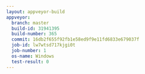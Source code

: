```yaml
---
layout: appveyor-build
appveyor:
  branch: master
  build-id: 31941395
  build-number: 365
  commit: 16db2f655f92fb1e58ed9f9e11fd6833e679037f
  job-id: lw7wtsd717kjgi0t
  job-number: 1
  os-name: Windows
  test-result: 0
---
```

